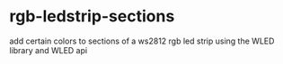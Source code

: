 # rgb-ledstrip-sections
add certain colors to sections of a ws2812 rgb led strip
using the WLED library and WLED api

